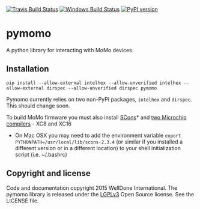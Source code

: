 [![Travis Build Status](https://travis-ci.org/WellDone/pymomo.svg?branch=dev)](https://travis-ci.org/WellDone/pymomo)
[![Windows Build Status](https://ci.appveyor.com/api/projects/status/7t80jgu9efkmale5?svg=true)](https://ci.appveyor.com/project/amcgee/pymomo)
[![PyPI version](https://badge.fury.io/py/pymomo.svg)](http://badge.fury.io/py/pymomo)

# pymomo
A python library for interacting with MoMo devices.

## Installation

```
pip install --allow-external intelhex --allow-unverified intelhex --allow-external dirspec --allow-unverified dirspec pymomo
```

Pymomo currently relies on two non-PyPI packages, `intelhex` and `dirspec`.  This should change soon.

To build MoMo firmware you must also install [SCons](http://www.scons.org/)* and [two Microchip compilers](http://www.microchip.com/pagehandler/en_us/devtools/mplabxc/) - XC8 and XC16

* On Mac OSX you may need to add the environment variable `export PYTHONPATH=/usr/local/lib/scons-2.3.4` (or similar if you installed a different version or in a different location) to your shell initialization script (i.e. ~/.bashrc)

## Copyright and license
Code and documentation copyright 2015 WellDone International. The pymomo library is released under the [LGPLv3](https://www.gnu.org/licenses/lgpl.html) Open Source license.  See the LICENSE file.
